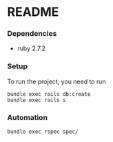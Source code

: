 # README

### Dependencies

- ruby 2.7.2

### Setup

To run the project, you need to run

```
bundle exec rails db:create
bundle exec rails s
```

### Automation

```
bundle exec rspec spec/
```
